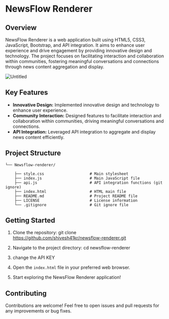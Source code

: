 # NewsFlow Renderer

## Overview

NewsFlow Renderer is a web application built using HTML5, CSS3, JavaScript, Bootstrap, and API integration. It aims to enhance user experience and drive engagement by providing innovative design and technology. The project focuses on facilitating interaction and collaboration within communities, fostering meaningful conversations and connections through news content aggregation and display.

![Untitled](https://github.com/shivesh41kr/NewsFlow_Renderer/assets/87690329/19420865-d607-4ca6-8c7d-f31ff9056303)


## Key Features

- **Innovative Design:** Implemented innovative design and technology to enhance user experience.
- **Community Interaction:** Designed features to facilitate interaction and collaboration within communities, driving meaningful conversations and connections.
- **API Integration:** Leveraged API integration to aggregate and display news content efficiently.

## Project Structure

```
└── Newsflow-renderer/

    ├── style.css                    # Main stylesheet
    ├── index.js                     # Main JavaScript file
    ├── api.js                       # API integration functions (git ignore)
    ├── index.html                   # HTML main file
    ├── README.md                    # Project README file
    ├── LICENSE                      # License information
    └── .gitignore                   # Git ignore file
```

## Getting Started

1. Clone the repository:
git clone https://github.com/shivesh41kr/newsflow-renderer.git

2. Navigate to the project directory:
cd newsflow-renderer

3. change the API KEY
   
4. Open the `index.html` file in your preferred web browser.

5. Start exploring the NewsFlow Renderer application!

## Contributing

Contributions are welcome! Feel free to open issues and pull requests for any improvements or bug fixes.

